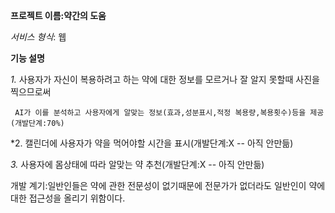 **프로젝트 이름:약간의 도움**

*서비스 형식*: 웹

**기능 설명** 

*1.* 사용자가 자신이 복용하려고 하는 약에 대한 정보를 모르거나 잘 알지 못할때 사진을 찍으므로써 

     AI가 이를 분석하고 사용자에게 알맞는 정보(효과,성분표시,적정 복용량,복용횟수)등을 제공(개발단계:70%)
    
*2.  캘린더에 사용자가 약을 먹어야할 시간을 표시(개발단계:X -- 아직 안만듦)

*3.*  사용자에 몸상태에 따라 알맞는 약 추천(개발단계:X -- 아직 안만듦)


개발 계기:일반인들은 약에 관한 전문성이 없기때문에 전문가가 없더라도 일반인이 약에 대한 접근성을 올리기 위함이다.

